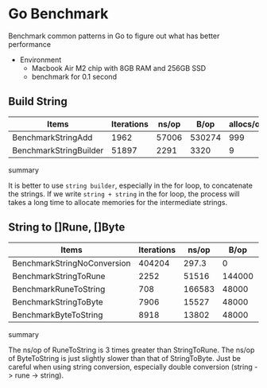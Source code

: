 # Go Benchmark

Benchmark common patterns in Go to figure out what has better performance

- Environment
  - Macbook Air M2 chip with 8GB RAM and 256GB SSD
  - benchmark for 0.1 second

## Build String

| Items  | Iterations | ns/op | B/op | allocs/op |
| ------------- | ------------- | ------------- | ------------- | ------------- |
| BenchmarkStringAdd | 1962 | 57006 | 530274 | 999 |
| BenchmarkStringBuilder | 51897 | 2291 | 3320 | 9 |

summary

It is better to use `string builder`, especially in the for loop, to concatenate the strings. If we write `string + string` in the for loop, the process will takes a long time to  allocate memories for the intermediate strings.

## String to []Rune, []Byte

| Items  | Iterations | ns/op | B/op | allocs/op |
| ------------- | ------------- | ------------- | ------------- | ------------- |
| BenchmarkStringNoConversion | 404204 | 297.3 | 0 | 0 |
| BenchmarkStringToRune | 2252 | 51516 | 144000 | 1000 |
| BenchmarkRuneToString | 708 | 166583 | 48000 | 1000 |
| BenchmarkStringToByte | 7906 | 15527 | 48000 | 1000 |
| BenchmarkByteToString | 8918 | 13802 | 48000 | 1000 |

summary

The ns/op of RuneToString is 3 times greater than StringToRune. The ns/op of ByteToString is just slightly slower than that of StringToByte. Just be careful when using string conversion, especially double conversion (string -> rune -> string).
